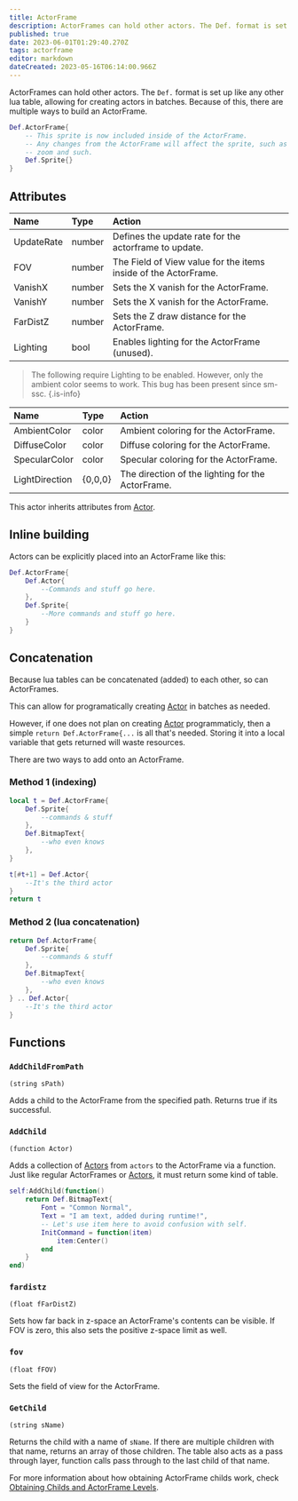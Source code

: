 ```yaml
---
title: ActorFrame
description: ActorFrames can hold other actors. The Def. format is set up like any other lua table, allowing for creating actors in batches.
published: true
date: 2023-06-01T01:29:40.270Z
tags: actorframe
editor: markdown
dateCreated: 2023-05-16T06:14:00.966Z
---
```


ActorFrames can hold other actors. The ``Def.`` format is set up like any other lua table, allowing for creating actors in batches. Because of this, there are multiple ways to build an ActorFrame.

```lua
Def.ActorFrame{
    -- This sprite is now included inside of the ActorFrame.
    -- Any changes from the ActorFrame will affect the sprite, such as position, rotation,
    -- zoom and such.
    Def.Sprite{}
}
```

## Attributes
| Name | Type | Action |
| :--- | :--- | :----- |
UpdateRate | number | Defines the update rate for the actorframe to update.
FOV | number | The Field of View value for the items inside of the ActorFrame.
VanishX | number | Sets the X vanish for the ActorFrame.
VanishY | number | Sets the X vanish for the ActorFrame.
FarDistZ | number | Sets the Z draw distance for the ActorFrame.
Lighting | bool | Enables lighting for the ActorFrame (unused).

> The following require Lighting to be enabled. However, only the ambient color seems to work. This bug has been present since sm-ssc.
{.is-info}

| Name | Type | Action |
| :--- | :--- | :----- |
AmbientColor | color | Ambient coloring for the ActorFrame.
DiffuseColor | color | Diffuse coloring for the ActorFrame.
SpecularColor | color | Specular coloring for the ActorFrame.
LightDirection | {0,0,0} | The direction of the lighting for the ActorFrame.

This actor inherits attributes from [Actor](/en/dev/actors/actortypes/actor).

## Inline building

Actors can be explicitly placed into an ActorFrame like this:
```lua
Def.ActorFrame{
	Def.Actor{
		--Commands and stuff go here.
	},
	Def.Sprite{
		--More commands and stuff go here.
	}
}
```

## Concatenation

Because lua tables can be concatenated (added) to each other, so can ActorFrames.

This can allow for programatically creating [Actor](/en/dev/actors/actortypes/actor) in batches as needed.

However, if one does not plan on creating [Actor](/en/dev/actors/actortypes/actor) programmaticly, then a simple `return Def.ActorFrame{...` is all that's needed. Storing it into a local variable that gets returned will waste resources.

There are two ways to add onto an ActorFrame.

<!-- TODO: There's probably better ways to show this. -->
### Method 1 (indexing)
```lua
local t = Def.ActorFrame{
	Def.Sprite{
		--commands & stuff
	},
	Def.BitmapText{
		--who even knows
	},
}

t[#t+1] = Def.Actor{
	--It's the third actor
}
return t
```

### Method 2 (lua concatenation)
```lua
return Def.ActorFrame{
	Def.Sprite{
		--commands & stuff
	},
	Def.BitmapText{
		--who even knows
	},
} .. Def.Actor{
	--It's the third actor
}
```

## Functions

### `AddChildFromPath`
`(string sPath)`

Adds a child to the ActorFrame from the specified path. Returns true if its successful.

### `AddChild`
`(function Actor)`

Adds a collection of [Actors](/en/dev/actors/actortypes/actor) from `actors` to the ActorFrame via a function.
Just like regular ActorFrames or [Actors](/en/dev/actors/actortypes/actor), it must return some kind of table.

```lua
self:AddChild(function()
	return Def.BitmapText{
		Font = "Common Normal",
		Text = "I am text, added during runtime!",
		-- Let's use item here to avoid confusion with self.
		InitCommand = function(item)
			item:Center()
		end
	}
end)
```

### `fardistz`
`(float fFarDistZ)`

Sets how far back in z-space an ActorFrame's contents can be visible.
If FOV is zero, this also sets the positive z-space limit as well.

### `fov`
`(float fFOV)`

Sets the field of view for the ActorFrame.

### `GetChild`
`(string sName)`

Returns the child with a name of <code>sName</code>.
If there are multiple children with that name, returns an array of those children.
The table also acts as a pass through layer, function calls pass through to the last child of that name.

For more information about how obtaining ActorFrame childs work, check [Obtaining Childs and ActorFrame Levels](/en/dev/actors/actortypes/actor/obtainlevels).